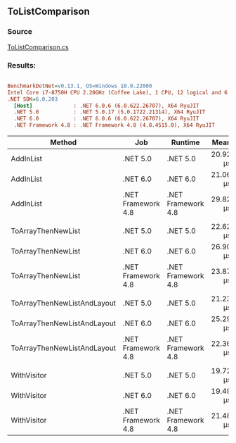 ﻿## ToListComparison

### Source
[ToListComparison.cs](../../src/StructLinq.Benchmark/ToListComparison.cs)

### Results:
``` ini

BenchmarkDotNet=v0.13.1, OS=Windows 10.0.22000
Intel Core i7-8750H CPU 2.20GHz (Coffee Lake), 1 CPU, 12 logical and 6 physical cores
.NET SDK=6.0.203
  [Host]             : .NET 6.0.6 (6.0.622.26707), X64 RyuJIT
  .NET 5.0           : .NET 5.0.17 (5.0.1722.21314), X64 RyuJIT
  .NET 6.0           : .NET 6.0.6 (6.0.622.26707), X64 RyuJIT
  .NET Framework 4.8 : .NET Framework 4.8 (4.8.4515.0), X64 RyuJIT


```
|                      Method |                Job |            Runtime |     Mean |    Error |   StdDev | Ratio | RatioSD |   Gen 0 |  Gen 1 | Allocated |
|---------------------------- |------------------- |------------------- |---------:|---------:|---------:|------:|--------:|--------:|-------:|----------:|
|                   AddInList |           .NET 5.0 |           .NET 5.0 | 20.92 μs | 0.203 μs | 0.190 μs |  0.70 |    0.01 | 27.7710 | 9.2468 |    128 KB |
|                   AddInList |           .NET 6.0 |           .NET 6.0 | 21.06 μs | 0.165 μs | 0.146 μs |  0.71 |    0.01 | 27.7710 | 9.2468 |    128 KB |
|                   AddInList | .NET Framework 4.8 | .NET Framework 4.8 | 29.82 μs | 0.357 μs | 0.334 μs |  1.00 |    0.00 | 27.7710 | 9.2468 |    128 KB |
|                             |                    |                    |          |          |          |       |         |         |        |           |
|          ToArrayThenNewList |           .NET 5.0 |           .NET 5.0 | 22.62 μs | 0.114 μs | 0.101 μs |  0.95 |    0.01 | 16.9373 | 2.1057 |     78 KB |
|          ToArrayThenNewList |           .NET 6.0 |           .NET 6.0 | 26.90 μs | 0.236 μs | 0.221 μs |  1.13 |    0.01 | 16.9373 | 2.1057 |     78 KB |
|          ToArrayThenNewList | .NET Framework 4.8 | .NET Framework 4.8 | 23.87 μs | 0.173 μs | 0.162 μs |  1.00 |    0.00 | 16.9373 | 2.1057 |     78 KB |
|                             |                    |                    |          |          |          |       |         |         |        |           |
| ToArrayThenNewListAndLayout |           .NET 5.0 |           .NET 5.0 | 21.23 μs | 0.135 μs | 0.126 μs |  0.95 |    0.01 | 16.9373 | 2.1057 |     78 KB |
| ToArrayThenNewListAndLayout |           .NET 6.0 |           .NET 6.0 | 25.29 μs | 0.138 μs | 0.129 μs |  1.13 |    0.01 | 16.9373 | 2.1057 |     78 KB |
| ToArrayThenNewListAndLayout | .NET Framework 4.8 | .NET Framework 4.8 | 22.36 μs | 0.160 μs | 0.141 μs |  1.00 |    0.00 | 16.9373 | 2.1057 |     78 KB |
|                             |                    |                    |          |          |          |       |         |         |        |           |
|                 WithVisitor |           .NET 5.0 |           .NET 5.0 | 19.72 μs | 0.118 μs | 0.111 μs |  0.91 |    0.03 |  8.4534 | 1.6785 |     39 KB |
|                 WithVisitor |           .NET 6.0 |           .NET 6.0 | 19.49 μs | 0.147 μs | 0.138 μs |  0.90 |    0.02 |  8.4534 | 1.6785 |     39 KB |
|                 WithVisitor | .NET Framework 4.8 | .NET Framework 4.8 | 21.48 μs | 0.419 μs | 0.559 μs |  1.00 |    0.00 |  8.4229 | 1.0376 |     39 KB |
